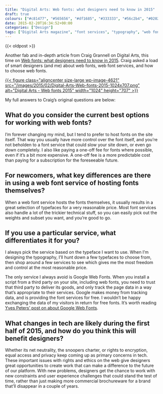 ```yaml
---
title: "Digital Arts: Web fonts: what designers need to know in 2015"
draft: true
colours: ["#c81477", "#565656", "#df1685", "#333333", "#56c2b4", "#020202", "#56c2b4"]
date: 2015-02-20T16:34:52+00:00
categories: ["Design"]
tags: ["Digital Arts magazine", "font services", "typography", "web fonts"]
---
```


{{< oldpost >}}

Another fab and in-depth article from Craig Grannell on Digital Arts, this time on [Web fonts: what designers need to know in 2015](http://www.digitalartsonline.co.uk/features/interactive-design/web-fonts-what-designers-need-to-know-in-2015/). Craig asked a load of smart designers (and me) about web fonts, web font services, and how to choose web fonts.

[{{< figure class="aligncenter size-large wp-image-4621" src="/images/2015/02/Digital-Arts-Web-fonts-2015-1024x707.png" alt="Digital Arts - Web fonts 2015" width="1024" height="707" >}}](http://www.digitalartsonline.co.uk/features/interactive-design/web-fonts-what-designers-need-to-know-in-2015/)

My full answers to Craig’s original questions are below:

## What do you consider the current best options for working with web fonts?

I’m forever changing my mind, but I tend to prefer to host fonts on the site itself. That way you usually have more control over the font itself, and you’re not beholden to a font service that could slow your site down, or even go down completely. I also like paying a one-off fee for fonts where possible, even if it’s a bit more expensive. A one-off fee is a more predictable cost than paying for a subscription for the foreseeable future.

## For newcomers, what key differences are there in using a web font service of hosting fonts themselves?

When a web font service hosts the fonts themselves, it usually results in a great selection of typefaces for a very reasonable price. Most font services also handle a lot of the trickier technical stuff, so you can easily pick out the weights and subset you want, and you’re good to go.

## If you use a particular service, what differentiates it for you?

I always pick the service based on the typeface I want to use. When I’m designing the typography, I’ll hunt down a few typefaces to choose from, then shop around a few services to see which gives me the most freedom and control at the most reasonable price.

The only service I always avoid is Google Web Fonts. When you install a script from a third party on your site, including web fonts, you need to trust that third party to deliver its goods, and only track the page data in a way that’s appropriate to their services. Google makes money from tracking data, and is providing the font services for free. I wouldn’t be happy exchanging the data of my visitors in return for free fonts. It’s worth reading [Yves Peters’ post on about Google Web Fonts](http://fontfeed.com/archives/google-webfonts-the-spy-inside/).

## What changes in tech are likely during the first half of 2015, and how do you think this will benefit designers?

Whether its net neutrality, the snoopers charter, or rights to encryption, equal access and privacy keep coming up as primary concerns in tech. These important issues with rights and ethics on the web give designers great opportunities to create work that can make a difference to the future of our platform. With new problems, designers get the chance to work with new constraints and user experience challenges that could stand the test of time, rather than just making more commercial brochureware for a brand that’ll disappear in a couple of years.

	
